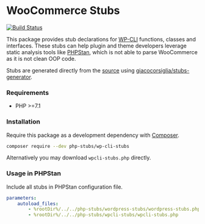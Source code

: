 # WooCommerce Stubs

[![Build Status](https://travis-ci.com/php-stubs/wpcli-stubs.svg?branch=master)](https://travis-ci.com/php-stubs/wpcli-stubs)

This package provides stub declarations for [WP-CLI](https://wp-cli.org/) functions, classes and interfaces.
These stubs can help plugin and theme developers leverage static analysis tools like [PHPStan](https://github.com/phpstan/phpstan), which is not able to parse WooCommerce as it is not clean OOP code.

Stubs are generated directly from the [source](https://wp-cli.org/) using [giacocorsiglia/stubs-generator](https://github.com/GiacoCorsiglia/php-stubs-generator).

### Requirements

- PHP >=7.1

### Installation

Require this package as a development dependency with [Composer](https://getcomposer.org).

```bash
composer require --dev php-stubs/wp-cli-stubs
```

Alternatively you may download `wpcli-stubs.php` directly.

### Usage in PHPStan

Include all stubs in PHPStan configuration file.

```yaml
parameters:
    autoload_files:
        - %rootDir%/../../php-stubs/wordpress-stubs/wordpress-stubs.php
        - %rootDir%/../../php-stubs/wpcli-stubs/wpcli-stubs.php
```
